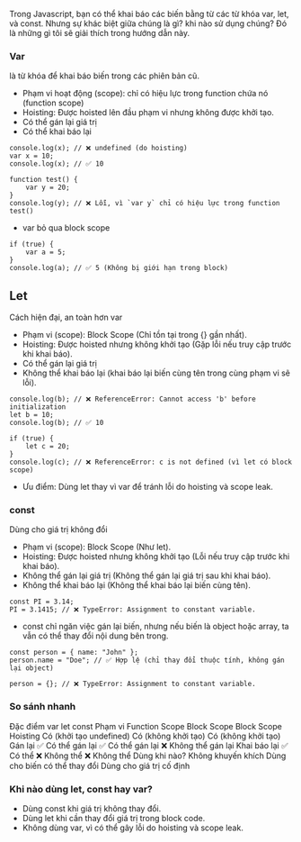 Trong Javascript, bạn có thể khai báo các biến bằng từ các từ khóa var, let, và const. Nhưng sự khác biệt giữa chúng là gì? khi nào sử dụng chúng? Đó là những gì tôi sẽ giải thích trong hướng dẫn này.

### Var 
là từ khóa để khai báo biến trong các phiên bản cũ.
- Phạm vi hoạt động (scope): chỉ có hiệu lực trong function chứa nó (function scope) 
- Hoisting: Được hoisted lên đầu phạm vi nhưng không được khởi tạo.
- Có thể gán lại giá trị
- Có thể khai báo lại

```
console.log(x); // ❌ undefined (do hoisting)
var x = 10;
console.log(x); // ✅ 10

function test() {
    var y = 20;
}
console.log(y); // ❌ Lỗi, vì `var y` chỉ có hiệu lực trong function test()
```

+ var bỏ qua block scope
```
if (true) {
    var a = 5;
}
console.log(a); // ✅ 5 (Không bị giới hạn trong block)
```

## Let
Cách hiện đại, an toàn hơn var

- Phạm vi (scope): Block Scope (Chỉ tồn tại trong {} gần nhất).
- Hoisting: Được hoisted nhưng không khởi tạo (Gặp lỗi nếu truy cập trước khi khai báo).
- Có thể gán lại giá trị
- Không thể khai báo lại (khai báo lại biến cùng tên trong cùng phạm vi sẽ lỗi).
```
console.log(b); // ❌ ReferenceError: Cannot access 'b' before initialization
let b = 10;
console.log(b); // ✅ 10

if (true) {
    let c = 20;
}
console.log(c); // ❌ ReferenceError: c is not defined (vì let có block scope)
```

+ Ưu điểm: Dùng let thay vì var để tránh lỗi do hoisting và scope leak.

### const
Dùng cho giá trị không đổi

- Phạm vi (scope): Block Scope (Như let).
- Hoisting: Được hoisted nhưng không khởi tạo (Lỗi nếu truy cập trước khi khai báo).
- Không thể gán lại giá trị (Không thể gán lại giá trị sau khi khai báo).
- Không thể khai báo lại (Không thể khai báo lại biến cùng tên).

```
const PI = 3.14;
PI = 3.1415; // ❌ TypeError: Assignment to constant variable.
```

+ const chỉ ngăn việc gán lại biến, nhưng nếu biến là object hoặc array, ta vẫn có thể thay đổi nội dung bên trong.
```
const person = { name: "John" };
person.name = "Doe"; // ✅ Hợp lệ (chỉ thay đổi thuộc tính, không gán lại object)

person = {}; // ❌ TypeError: Assignment to constant variable.
```

### So sánh nhanh
Đặc điểm	var	let	const
Phạm vi	Function Scope	Block Scope	Block Scope
Hoisting	Có (khởi tạo undefined)	Có (không khởi tạo)	Có (không khởi tạo)
Gán lại	✅ Có thể gán lại	✅ Có thể gán lại	❌ Không thể gán lại
Khai báo lại	✅ Có thể	❌ Không thể	❌ Không thể
Dùng khi nào?	Không khuyến khích	Dùng cho biến có thể thay đổi	Dùng cho giá trị cố định

### Khi nào dùng let, const hay var?
- Dùng const khi giá trị không thay đổi.
- Dùng let khi cần thay đổi giá trị trong block code.
- Không dùng var, vì có thể gây lỗi do hoisting và scope leak.

